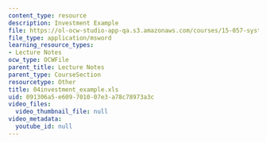 ```yaml
---
content_type: resource
description: Investment Example
file: https://ol-ocw-studio-app-qa.s3.amazonaws.com/courses/15-057-systems-optimization-spring-2003/091306a5e609701007e3a78c78973a3c_04investment_example.xls
file_type: application/msword
learning_resource_types:
- Lecture Notes
ocw_type: OCWFile
parent_title: Lecture Notes
parent_type: CourseSection
resourcetype: Other
title: 04investment_example.xls
uid: 091306a5-e609-7010-07e3-a78c78973a3c
video_files:
  video_thumbnail_file: null
video_metadata:
  youtube_id: null
---
```

